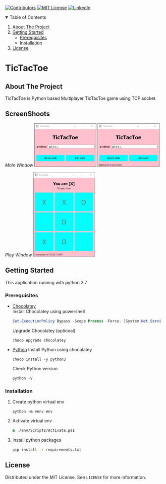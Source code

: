 
<!-- PROJECT SHIELDS -->
[![Contributors][contributors-shield]][contributors-url]
[![MIT License][license-shield]][license-url]
[![LinkedIn][linkedin-shield]][linkedin-url]



<!-- TABLE OF CONTENTS -->
<details open="open">
  <summary>Table of Contents</summary>
  <ol>
    <li>
      <a href="#about-the-project">About The Project</a>
    </li>
    <li>
      <a href="#getting-started">Getting Started</a>
      <ul>
        <li><a href="#prerequisites">Prerequisites</a></li>
        <li><a href="#installation">Installation</a></li>
      </ul>
    </li>
    <li><a href="#license">License</a></li>
  </ol>
</details>


# TicTacToe
<!-- ABOUT THE PROJECT -->
## About The Project

TicTacToe is Python based Multiplayer TicTacToe game using TCP socket.

<!-- ScreenShoots -->
## ScreenShoots

*Main Window*
<img src="docs/main_window.jpg" width="200">
<img src="docs/waitClient_window.jpg" width="200">

*Play Window*
<img src="docs/play_window.jpg" width="200">

<!-- GETTING STARTED -->
## Getting Started

This application running with python 3.7

### Prerequisites

* [Chocolatey](https://docs.chocolatey.org/en-us/choco/setup)  
  Install Chocolatey using powershell
    ```powershell
    Set-ExecutionPolicy Bypass -Scope Process -Force; [System.Net.ServicePointManager]::SecurityProtocol = [System.Net.ServicePointManager]::SecurityProtocol -bor 3072; iex ((New-Object System.Net.WebClient).DownloadString('https://chocolatey.org/install.ps1'))
    ```
  Upgrade Chocolatey (optional)
    ```
    choco upgrade chocolatey
    ```
* [Python](https://www.python.org/)
  Install Python using chocolatey
    ```chocolatey
    choco install -y python3
    ```
  Check Python version
    ```python
    python -V
    ```
### Installation

1. Create python virtual env
   ```
   python -m venv env
   ```
2. Activate virtual env
   ```sh
   & ./env/Scripts/Activate.ps1
   ```
3. Install python packages
   ```sh
   pip install -r requirements.txt
   ```



<!-- LICENSE -->
## License

Distributed under the MIT License. See `LICENSE` for more information.


<!-- MARKDOWN LINKS -->
[contributors-shield]: https://img.shields.io/github/contributors/frostygum/TicTacToe.svg?style=for-the-badge
[contributors-url]: https://github.com/frostygum/TicTacToe/graphs/contributors
[license-shield]: https://img.shields.io/github/license/frostygum/TicTacToe.svg?style=for-the-badge
[license-url]: https://github.com/frostygum/TicTacToe/blob/master/LICENSE.txt
[linkedin-shield]: https://img.shields.io/badge/-LinkedIn-black.svg?style=for-the-badge&logo=linkedin&colorB=555
[linkedin-url]: https://www.linkedin.com/in/juan-anthonius-kusjadi/